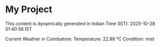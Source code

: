 # My Project

This content is dynamically generated in Indian Time (IST): 2025-10-28 01:40:56 IST


Current Weather in Coimbatore:
Temperature: 22.88 °C
Condition: mist
